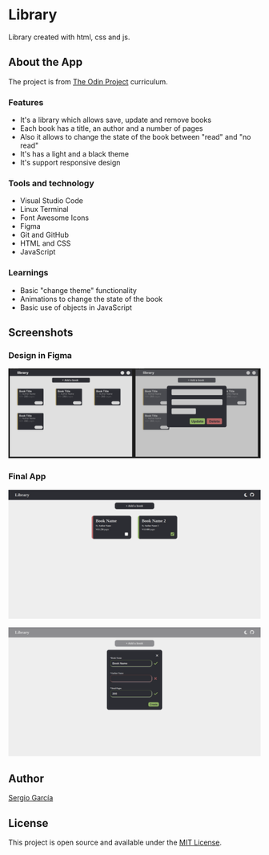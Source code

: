 # Library

Library created with html, css and js.

## About the App

The project is from [The Odin Project](https://www.theodinproject.com/lessons/node-path-javascript-library) curriculum.

### Features

- It's a library which allows save, update and remove books
- Each book has a title, an author and a number of pages
- Also it allows to change the state of the book between "read" and "no read"
- It's has a light and a black theme
- It's support responsive design

### Tools and technology

- Visual Studio Code
- Linux Terminal
- Font Awesome Icons
- Figma
- Git and GitHub
- HTML and CSS
- JavaScript

### Learnings

- Basic "change theme" functionality
- Animations to change the state of the book
- Basic use of objects in JavaScript

## Screenshots

### Design in Figma

![design in figma](./images/figma-design.png)

### Final App

![main window](./images/main-window.png)

![menu to create book](./images/menu-create.png)

## Author

[Sergio García](https://github.com/sergiogarciiam)

## License

This project is open source and available under the [MIT License](./LICENSE).
